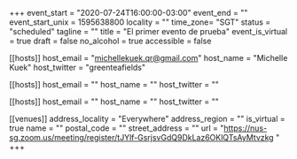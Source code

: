 +++
event_start = "2020-07-24T16:00:00-03:00"
event_end = ""
event_start_unix = 1595638800
locality = ""
time_zone= "SGT"
status = "scheduled"
tagline = ""
title = "El primer evento de prueba"
event_is_virtual = true
draft = false
no_alcohol = true
accessible = false



[[hosts]]
  host_email = "michellekuek.qr@gmail.com"
  host_name = "Michelle Kuek"
  host_twitter = "greenteafields"

[[hosts]]
  host_email = ""
  host_name = ""
  host_twitter = ""

[[hosts]]
  host_email = ""
  host_name = ""
  host_twitter = ""


[[venues]]
  address_locality = "Everywhere"
  address_region = ""
  is_virtual = true
  name = ""
  postal_code = ""
  street_address = ""
  url = "https://nus-sg.zoom.us/meeting/register/tJYlf-GsrjsvGdQ9DkLaz6OKlQTsAyMtvzkg "
+++
